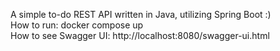 A simple to-do REST API written in Java, utilizing Spring Boot :)<br/>
How to run: docker compose up<br/>
How to see Swagger UI: http://localhost:8080/swagger-ui.html